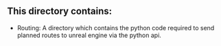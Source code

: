 ## This directory contains: 

- Routing: A directory which contains the python code required to send planned routes to unreal engine via the python api. 
